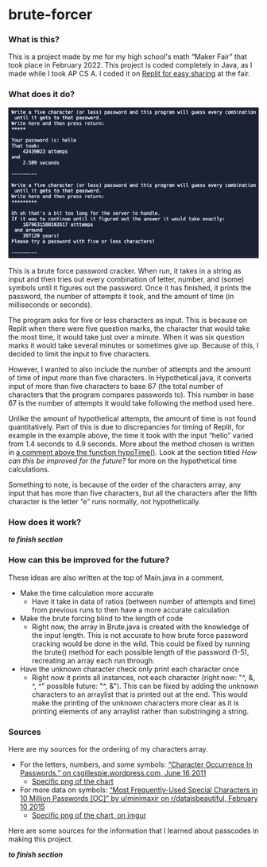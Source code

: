 # brute-forcer

### What is this?
This is a project made by me for my high school's math “Maker Fair” that took place in February 2022. This project is coded completely in Java, as I made while I took AP CS A. I coded it on [Replit for easy sharing](https://replit.com/@Sharnoff/Maker-Faire-Password-Cracker) at the fair. 

### What does it do?
![Hello-spaghetti](https://github.com/ksharnoff/brute-forcer/blob/main/hello-spaghetti_example.png)

This is a brute force password cracker. When run, it takes in a string as input and then tries out every combination of letter, number, and (some) symbols until it figures out the password. Once it has finished, it prints the password, the number of attempts it took, and the amount of time (in milliseconds or seconds). 

The program asks for five or less characters as input. This is because on Replit when there were five question marks, the character that would take the most time, it would take just over a minute. When it was six question marks it would take several minutes or sometimes give up. Because of this, I decided to limit the input to five characters. 

However, I wanted to also include the number of attempts and the amount of time of input more than five characters. In Hypothetical.java, it converts input of more than five characters to base 67 (the total number of characters that the program compares passwords to). This number in base 67 is the number of attempts it would take following the method used here. 

Unlike the amount of hypothetical attempts, the amount of time is not found quantitatively. Part of this is due to discrepancies for timing of Replit, for example in the example above, the time it took with the input “hello” varied from 1.4 seconds to 4.9 seconds. More about the method chosen is written in [a comment above the function hypoTime()](https://github.com/ksharnoff/brute-forcer/blob/main/Hypothetical.java#L63). Look at the section titled *How can this be improved for the future?* for more on the hypothetical time calculations. 

Something to note, is because of the order of the characters array, any input that has more than five characters, but all the characters after the fifth character is the letter “e” runs normally, not hypothetically. 

### How does it work?

***to finish section***




### How can this be improved for the future? 
These ideas are also written at the top of Main.java in a comment.
 - Make the time calculation more accurate
 	-  Have it take in data of ratios (between number of attempts and time) from previous runs to then have a more accurate calculation
 - Make the brute forcing blind to the length of code
	- Right now, the array in Brute.java is created with the knowledge of the input length. This is not accurate to how brute force password cracking would be done in the wild. This could be fixed by running the brute() method for each possible length of the password (1-5), recreating an array each run through. 
 - Have the unknown character check only print each character once
 	- Right now it prints all instances, not each character (right now: "^, &, ^, ^" possible future: "^, &"). This can be fixed by adding the unknown characters to an arraylist that is printed out at the end. This would make the printing of the unknown characters more clear as it is printing elements of any arraylist rather than substringing a string. 

### Sources
Here are my sources for the ordering of my characters array. 
- For the letters, numbers, and some symbols: [“Character Occurrence In Passwords,” on csgillespie.wordpress.com, June 16 2011](https://csgillespie.wordpress.com/2011/06/16/character-occurrence-in-passwords/)
	- [Specific png of the chart](https://csgillespie.files.wordpress.com/2011/06/figure2.png)
- For more data on symbols: [“Most Frequently-Used Special Characters in 10 Million Passwords [OC]” by u/minimaxir on r/dataisbeautiful, February 10 2015](https://www.reddit.com/r/dataisbeautiful/comments/2vfgvh/most_frequentlyused_special_characters_in_10/)
	- [Specific png of the chart, on imgur](https://i.imgur.com/aoIa6UX.png)

Here are some sources for the information that I learned about passcodes in making this project.

***to finish section***

